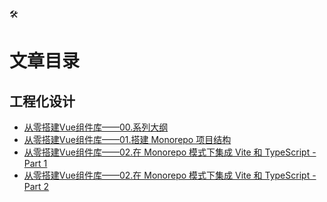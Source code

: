 <p class="text-9xl leading-none">🛠️</p>

# 文章目录

## 工程化设计

- [从零搭建Vue组件库——00.系列大纲](/articles/engineering-design/build-vue-component-library-from-scratch-00.md)
- [从零搭建Vue组件库——01.搭建 Monorepo 项目结构](/articles/engineering-design/build-vue-component-library-from-scratch-01.md)
- [从零搭建Vue组件库——02.在 Monorepo 模式下集成 Vite 和 TypeScript - Part 1](/articles/engineering-design/build-vue-component-library-from-scratch-02-part-1.md)
- [从零搭建Vue组件库——02.在 Monorepo 模式下集成 Vite 和 TypeScript - Part 2](/articles/engineering-design/build-vue-component-library-from-scratch-02-part-2.md)
